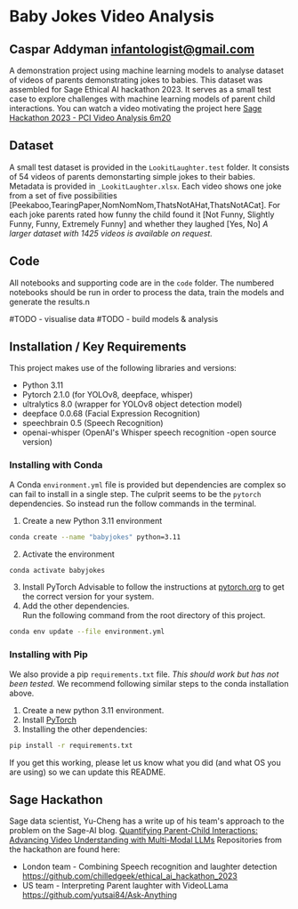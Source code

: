 # Baby Jokes Video Analysis
## Caspar Addyman <infantologist@gmail.com>

A demonstration project using machine learning models to analyse dataset of videos of parents demonstrating jokes to babies. This dataset was assembled for Sage Ethical AI hackathon 2023. It serves as a small test case to explore challenges with machine learning models of parent child interactions. You can watch a video motivating the project here [Sage Hackathon 2023 - PCI Video Analysis 6m20](https://www.youtube.com/watch?v=mt0Um-ZNbj4)

## Dataset
A small test dataset is provided in the `LookitLaughter.test` folder. It consists of 54 videos of parents demonstarting simple jokes to their babies. Metadata is provided in `_LookitLaughter.xlsx`. Each video shows one joke from a set of five possibilities [Peekaboo,TearingPaper,NomNomNom,ThatsNotAHat,ThatsNotACat]. For each joke parents rated how funny the child found it  [Not Funny, Slightly Funny, Funny, Extremely Funny] and whether they laughed [Yes, No]
*A larger dataset with 1425 videos is available on request.* 


## Code
All notebooks and supporting code are in the `code` folder. The numbered notebooks should be run in order to process the data, train the models and generate the results.n

#TODO - visualise data
#TODO - build models & analysis


## Installation / Key Requirements

This project makes use of the following libraries and versions:

+ Python 3.11
+ Pytorch 2.1.0 (for YOLOv8, deepface, whisper) 
+ ultralytics 8.0  (wrapper for YOLOv8 object detection model)
+ deepface 0.0.68 (Facial Expression Recognition)
+ speechbrain 0.5  (Speech Recognition)
+ openai-whisper (OpenAI's Whisper speech recognition -open source version)


### Installing with Conda

A Conda `environment.yml` file is provided but dependencies are complex so can fail to install in a single step.
The culprit seems to be the `pytorch` dependencies. So instead run the follow commands in the terminal.
1. Create a new Python 3.11 environment 
```bash
conda create --name "babyjokes" python=3.11
```
2. Activate the environment
```bash
conda activate babyjokes
```
3. Install PyTorch
Advisable to follow the instructions at [pytorch.org](https://pytorch.org/) to get the correct version for your system.  
4. Add the other dependencies.  
Run the following command from the root directory of this project.
```bash
conda env update --file environment.yml
```

### Installing with Pip
We also provide a pip `requirements.txt` file. *This should work but has not been tested.* 
We recommend following similar steps to the conda installation above. 
1. Create a new python 3.11 environment.
2. Install [PyTorch](https://pytorch.org/get-started/locally/)
3. Installing the other dependencies:
```bash
pip install -r requirements.txt
```

If you get this working, please let us know what you did (and what OS you are using) so we can update this README.


## Sage Hackathon
Sage data scientist, Yu-Cheng has a write up of his team's approach to the problem on the Sage-AI blog. [Quantifying Parent-Child Interactions: Advancing Video Understanding with Multi-Modal LLMs](https://medium.com/sage-ai/unlocking-parent-child-interactions-advancing-video-understanding-with-multi-modal-llms-c570ab487183)
Repositories from the hackathon are found here:
 * London team - Combining Speech recognition and laughter detection https://github.com/chilledgeek/ethical_ai_hackathon_2023
 * US team - Interpreting Parent laughter with VideoLLama https://github.com/yutsai84/Ask-Anything 


